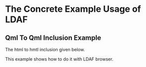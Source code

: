 # The Concrete Example Usage of LDAF
## Qml To Qml Inclusion Example 

The html to hmtl inclusion given below.
<html> 
  <head> 
    <script src="jquery.js"></script> 
    <script> 
    $(function(){
      $("#includedContent").load("b.html"); 
    });
    </script> 
  </head> 

  <body> 
     <div id="includedContenth"></div>
  </body> 
</html>

This example shows how to do it with LDAF browser. 


